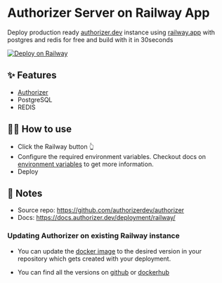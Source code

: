 # Authorizer Server on Railway App

Deploy production ready [authorizer.dev](https://authorizer.dev) instance using [railway.app](https://railway.app) with postgres and redis for free and build with it in 30seconds 

[![Deploy on Railway](https://railway.app/button.svg)](https://railway.app/new/template?template=https://github.com/authorizerdev/authorizer-railway&amp;plugins=postgresql,redis)

## ✨ Features

- [Authorizer](https://authorizer.dev)
- PostgreSQL
- REDIS

## 💁‍♀️ How to use

- Click the Railway button 👆
- Configure the required environment variables. Checkout docs on [environment variables](https://docs.authorizer.dev/core/env/) to get more information.
- Deploy

## 📝 Notes

- Source repo: https://github.com/authorizerdev/authorizer
- Docs: https://docs.authorizer.dev/deployment/railway/

### Updating Authorizer on existing Railway instance

- You can update the [docker image](https://github.com/authorizerdev/authorizer-railway/blob/main/Dockerfile#L1) to the desired version in your repository which gets created with your deployment.

- You can find all the versions on [github](https://github.com/authorizerdev/authorizer/releases) or [dockerhub](https://hub.docker.com/r/lakhansamani/authorizer)
